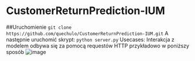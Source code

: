# CustomerReturnPrediction-IUM
##Uruchomienie
`git clone https://github.com/quechulo/CustomerReturnPrediction-IUM.git`
A następnie uruchomić skrypt:
`python server.py`
Usecases:
Interakcja z modelem odbywa się za pomocą requestów HTTP przykładowo w poniższy sposób
![image](https://user-images.githubusercontent.com/78055811/171940201-3432a9fe-8012-47fd-b19c-57fd1b32f94c.png)
